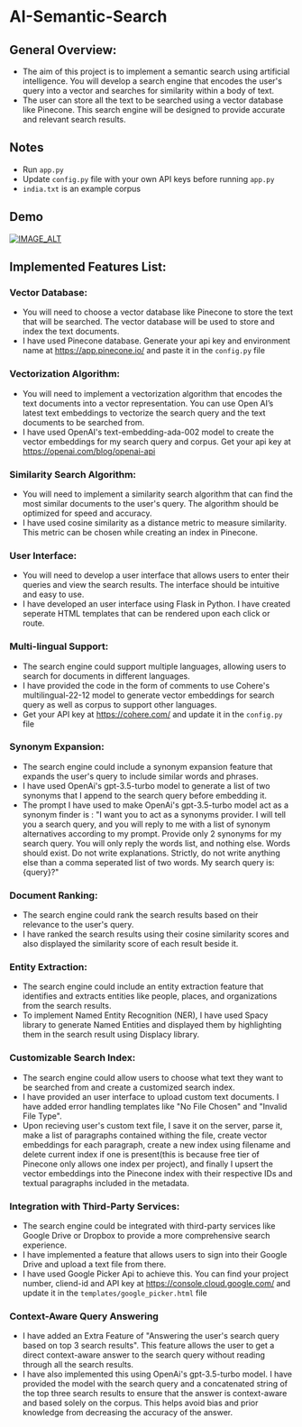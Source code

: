 # AI-Semantic-Search

## General Overview:
* The aim of this project is to implement a semantic search using artificial intelligence. You will develop a search engine that encodes the user's query into a vector and searches for similarity within a body of text. 
* The user can store all the text to be searched using a vector database like Pinecone. This search engine will be designed to provide accurate and relevant search results.

## Notes
* Run `app.py`
* Update `config.py` file with your own API keys before running `app.py`
* `india.txt` is an example corpus

## Demo
[![IMAGE_ALT](https://img.youtube.com/vi/Llk-KRBmREY/0.jpg)](https://youtu.be/Llk-KRBmREY)

## Implemented Features List:
### Vector Database:
* You will need to choose a vector database like Pinecone to store the text that will be searched. The vector database will be used to store and index the text documents.
* I have used Pinecone database. Generate your api key and environment name at https://app.pinecone.io/ and paste it in the `config.py` file
### Vectorization Algorithm: 
* You will need to implement a vectorization algorithm that encodes the text documents into a vector representation. You can use Open AI’s latest text embeddings to vectorize the search query and the text documents to be searched from.
* I have used OpenAI's text-embedding-ada-002 model to create the vector embeddings for my search query and corpus. Get your api key at https://openai.com/blog/openai-api
### Similarity Search Algorithm: 
* You will need to implement a similarity search algorithm that can find the most similar documents to the user's query. The algorithm should be optimized for speed and accuracy.
* I have used cosine similarity as a distance metric to measure similarity. This metric can be chosen while creating an index in Pinecone.
### User Interface: 
* You will need to develop a user interface that allows users to enter their queries and view the search results. The interface should be intuitive and easy to use.
* I have developed an user interface using Flask in Python. I have created seperate HTML templates that can be rendered upon each click or route.
### Multi-lingual Support: 
* The search engine could support multiple languages, allowing users to search for documents in different languages.
* I have provided the code in the form of comments to use Cohere's multilingual-22-12 model to generate vector embeddings for search query as well as corpus to support other languages.
* Get your API key at https://cohere.com/ and update it in the `config.py` file
### Synonym Expansion: 
* The search engine could include a synonym expansion feature that expands the user's query to include similar words and phrases. 
* I have used OpenAi's gpt-3.5-turbo model to generate a list of two synonyms that I append to the search query before embedding it. 
* The prompt I have used to make OpenAi's gpt-3.5-turbo model act as a synonym finder is : "I want you to act as a synonyms provider. I will tell you a search query, and you will reply to me with a list of synonym alternatives according to my prompt. Provide only 2 synonyms for my search query. You will only reply the words list, and nothing else. Words should exist. Do not write explanations. Strictly, do not write anything else than a comma seperated list of two words. My search query is:{query}?"
### Document Ranking: 
* The search engine could rank the search results based on their relevance to the user's query. 
* I have ranked the search results using their cosine similarity scores and also displayed the similarity score of each result beside it. 
### Entity Extraction: 
* The search engine could include an entity extraction feature that identifies and extracts entities like people, places, and organizations from the search results. 
* To implement Named Entity Recognition (NER), I have used Spacy library to generate Named Entities and displayed them by highlighting them in the search result using Displacy library.
### Customizable Search Index: 
* The search engine could allow users to choose what text they want to be searched from and create a customized search index. 
* I have provided an user interface to upload custom text documents. I have added error handling templates like "No File Chosen" and "Invalid File Type". 
* Upon recieving user's custom text file, I save it on the server, parse it, make a list of paragraphs contained withing the file, create vector embeddings for each paragraph, create a new index using filename and delete current index if one is present(this is because free tier of Pinecone only allows one index per project), and finally I upsert the vector embeddings into the Pinecone index with their respective IDs and textual paragraphs included in the metadata.
### Integration with Third-Party Services: 
* The search engine could be integrated with third-party services like Google Drive or Dropbox to provide a more comprehensive search experience.
* I have implemented a feature that allows users to sign into their Google Drive and upload a text file from there.
* I have used Google Picker Api to achieve this. You can find your project number, cliend-id and API key at https://console.cloud.google.com/ and update it in the `templates/google_picker.html` file
### Context-Aware Query Answering
* I have added an Extra Feature of "Answering the user's search query based on top 3 search results". This feature allows the user to get a direct context-aware answer to the search query without reading through all the search results.
* I have also implemented this using OpenAi's gpt-3.5-turbo model. I have provided the model with the search query and a concatenated string of the top three search results to ensure that the answer is context-aware and based solely on the corpus. This helps avoid bias and prior knowledge from decreasing the accuracy of the answer.
